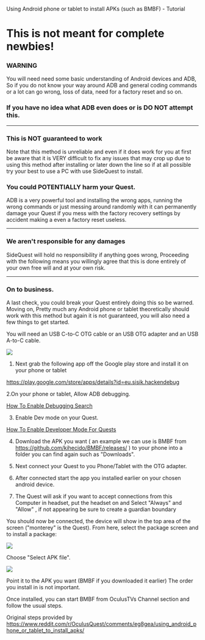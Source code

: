 Using Android phone or tablet to install APKs (such as BMBF) - Tutorial

# This is not meant for complete newbies!

### WARNING

You will need need some basic understanding of Android devices and ADB, So if you do not know your way around ADB and general coding commands or a lot can go wrong, loss of data, need for a factory reset and so on.

### If you have no idea what ADB even does or is DO NOT attempt this.

----

### This is NOT guaranteed to work

Note that this method is unreliable and even if it does work for you at first be aware that it is VERY difficult to fix any issues that may crop up due to using this method after installing or later down the line so if at all possible try your best to use a PC with use SideQuest to install.

### You could POTENTIALLY harm your Quest.

ADB is a very powerful tool and installing the wrong apps, running the wrong commands or just messing around randomly with it can permanently damage your Quest if you mess with the factory recovery settings by accident making a even a factory reset useless.

----

### We aren't responsible for any damages

SideQuest will hold no responsibility if anything goes wrong, Proceeding with the following means you willingly agree that this is done entirely of your own free will and at your own risk.

----

### On to business.

A last check, you could break your Quest entirely doing this so be warned.
Moving on, Pretty much any Android phone or tablet theoretically should work with this method but again it is not guaranteed, you will also need a few things to get started.


You will need an USB C-to-C OTG cable or an USB OTG adapter and an USB A-to-C cable.

![](https://i.imgur.com/pbC2TAL.jpg)

1. Next grab the following app off the Google play store and install it on your phone or tablet

https://play.google.com/store/apps/details?id=eu.sisik.hackendebug

2.On your phone or tablet, Allow ADB debugging. 

[How To Enable Debugging Search](https://www.google.com/search?rlz=1C1CHBD_enUS862US862&sxsrf=ACYBGNQNherYPGKo8UMUvl733mQ31hAchg%3A1577435611200&ei=28EFXsv1C9_Q0PEPvJi5oAY&q=Allow+debugging+on+%28ENTER+PHONE+BRAND%2FMODEL+HERE%29+phone&oq=Allow+debugging+on+%28ENTER+PHONE+BRAND%2FMODEL+HERE%29+phone&gs_l=psy-ab.3...3429.3429..5151...0.3..0.76.76.1......0....1..gws-wiz.......0i71.FcDpdsCLhfY&ved=0ahUKEwiLz4vKtdXmAhVfKDQIHTxMDmQQ4dUDCAs&uact=5)

3. Enable Dev mode on your Quest.

[How To Enable Developer Mode For Quests](https://developer.oculus.com/documentation/quest/latest/concepts/mobile-device-setup-quest/?locale=en_US)

4. Download the APK you want ( an example we can use is BMBF from https://github.com/kihecido/BMBF/releases/ ) to your phone into a folder you can find again such as "Downloads".



4. Next connect your Quest to you Phone/Tablet with the OTG adapter.

5. After connected start the app you installed earlier on your chosen android device.

6. The Quest will ask if you want to accept connections from this Computer in headset, put the headset on and Select "Always" and "Allow" , if not appearing be sure to create a guardian boundary



You should now be connected, the device will show in the top area of the screen ("monterey" is the Quest). From here, select the package screen and to install a package:

![](https://i.imgur.com/h1hrEpi.png)



Choose "Select APK file".

![](https://i.imgur.com/bBDelR4.png)


Point it to the APK you want (BMBF if you downloaded it earlier) The order you install in is not important.

Once installed, you can start BMBF from OculusTVs Channel section and follow the usual steps.


Original steps provided by 
https://www.reddit.com/r/OculusQuest/comments/eg8gea/using_android_phone_or_tablet_to_install_apks/